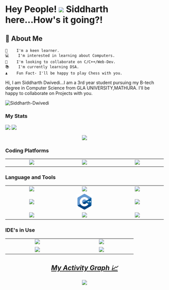 # Hey People! <img src="https://raw.githubusercontent.com/thepranaygupta/thepranaygupta/main/src/wave.gif" width="30px"> Siddharth here...How's it going?!
## 🚀 About Me
    👀    I'm a keen learner.
    💻    I'm interested in learning about Computers.
    👬    I'm looking to collaborate on C/C++/Web-Dev.
    📚    I'm currently learning DSA.
    ♟️    Fun Fact- I'll be happy to play Chess with you.
Hi, I am Siddharth Dwivedi...I am a 3rd year student pursuing my B-tech degree in Computer Science from GLA UNIVERSITY,MATHURA. I'll be happy to collaborate on Projects with you.

<p align="left"> <img src="https://komarev.com/ghpvc/?username=Siddharth-Dwivedi&label=Profile%20views&color=0e75b6&style=flat" alt="Siddharth-Dwivedi" /> </p>

### My Stats
<p>
 <span align="left">
<img width="56%" align="center" src="https://github-readme-stats.vercel.app/api?username=Siddharth-Dwivedi&show_icons=true&theme=chartreuse-dark"> 
    </span>
    <span align="right">
    <img width="40%" align="center" src="https://github-readme-stats.vercel.app/api/top-langs/?username=Siddharth-Dwivedi&theme=chartreuse-dark">
    </span></p>
    <p align="center">
<img width="50%" align="center" src="https://github-readme-streak-stats.herokuapp.com/?user=Siddharth-Dwivedi&theme=chartreuse-dark" />
</p>

### Coding Platforms

<table width="100">
<tr>
    <td align='center' width="190">
        <a href="https://www.hackerrank.com/Sid_Dwivedi" target="_blank"><img src="https://img.shields.io/badge/-Hackerrank-2EC866?style=for-the-badge&logo=HackerRank&logoColor=white" width="150"></a>
    </td>
    <td align='center' width="190">
        <a href="https://www.codechef.com/users/sid_best_0111" target="_blank"><img src="https://img.shields.io/badge/Codechef-%23B92B27.svg?&style=for-the-badge&logo=Codechef&logoColor=white" width="150"></a>
    </td>
    <td align='center' width="190">
        <a href="https://www.codechef.com/users/sid_best_0111" target="_blank"><img src="https://codeforces.org/s/17292/images/codeforces-sponsored-by-ton.png" width="150"></a>
    </td>
</tr>
</table>

### Language and Tools

<table width="100">
<tr>
    <td align='center' width="190">
        <a href="https://flutter.dev/" target="_blank"><img src="https://www.vectorlogo.zone/logos/flutterio/flutterio-ar21.svg"></a>
    </td>
    <td align='center' width="190">
        <a href="https://www.java.com/en/" target="_blank"><img src="https://www.vectorlogo.zone/logos/java/java-ar21.svg"></a>
    </td>
    <td align='center' width="190">
        <a href="https://www.w3schools.com/js/" target="_blank"><img src="https://www.vectorlogo.zone/logos/javascript/javascript-ar21.svg"></a>
    </td>
</tr>
<tr>
    <td align='center' width="190">
        <a href="https://www.w3schools.com/html/" target="_blank"><img src="https://www.vectorlogo.zone/logos/w3_html5/w3_html5-ar21.svg" width="120"></a>
    </td>
    <td align='center' width="190">
        <a href="https://www.w3schools.com/CPP/default.asp" target="_blank"><img src="https://github.com/devicons/devicon/blob/master/icons/cplusplus/cplusplus-original.svg" width="50"></a>
    </td>
     <td align='center' width="190">
        <a href="https://git-scm.com/" target="_blank"><img src="https://github.com/detain/svg-logos/blob/master/svg/git.svg" width="80"></a>
    </td>
</tr>
<tr>
    <td align='center'>
        <a href="https://www.w3schools.com/css/" target="_blank"><img src="https://www.vectorlogo.zone/logos/netlifyapp_watercss/netlifyapp_watercss-ar21.svg" width="100"></a>
    </td>
    <td align='center'>
        <a href="https://www.python.org/" target="_blank"><img src="https://www.vectorlogo.zone/logos/python/python-official.svg" width="100"></a>
    </td>
    <td align='center'>
        <a href="https://dart.dev/" target="_blank"><img src="https://www.vectorlogo.zone/logos/dartlang/dartlang-official.svg" width="100"></a>
    </td>
</tr>
</table>

### IDE's in Use

<table width="100">
<tr>
    <td align='center' width="190">
        <a href="https://code.visualstudio.com/" target="_blank"><img src="https://www.vectorlogo.zone/logos/visualstudio_code/visualstudio_code-ar21.svg" width="120"></a>
    </td>
    <td align='center' width="190">
        <a href="https://www.jetbrains.com/pycharm/" target="_blank"><img src="https://seeklogo.com/images/P/pycharm-logo-51B1427388-seeklogo.com.png" width="60"></a>
  </td>
</tr>
<tr>
  <td align='center' width="190">
        <a href="https://www.jetbrains.com/idea/" target="_blank"><img src="https://seeklogo.com/images/I/intellij-idea-logo-F0395EF783-seeklogo.com.png" width="60"></a>
  </td>
  </td>
  <td align='center' width="190">
        <a href="https://developer.android.com/studio" target="_blank"><img src="https://img.icons8.com/color/344/android-studio--v3.png" width="60"></a>
  </td>
</tr>
</table>


<h2 align='center'><i><a href="https://github.com/Siddharth-Dwivedi/github-readme-activity-graph">My Activity Graph 📈</i></h2>
<p align="center">
<a href="https://github.com/Siddharth-Dwivedi/github-readme-activity-graph">
 <img src="https://activity-graph.herokuapp.com/graph?username=Siddharth-Dwivedi&theme=react-dark&area=true&hide_border=true" width="100%">
</a>
    </p>


<!---
Siddharth-Dwivedi/Siddharth-Dwivedi is a ✨ special ✨ repository because its `README.md` (this file) appears on your GitHub profile.
You can click the Preview link to take a look at your changes.
--->
